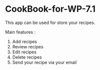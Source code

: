 # CookBook-for-WP-7.1
This app can be used for store your recipes.

Main features : 

1) Add recipes
2) Review recipes
3) Edit recipes
4) Delete recipes 
5) Send your recipe via your email

